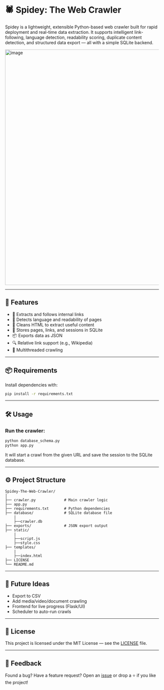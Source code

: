 
# 🕷️ Spidey: The Web Crawler

Spidey is a lightweight, extensible Python-based web crawler built for rapid deployment and real-time data extraction. It supports intelligent link-following, language detection, readability scoring, duplicate content detection, and structured data export — all with a simple SQLite backend.

<img width="1363" height="768" alt="image" src="https://github.com/user-attachments/assets/4dda8e84-e745-449a-a9c4-2a0c15ff9baa" />


---

## 🚀 Features

- 🔗 Extracts and follows internal links
- 🧠 Detects language and readability of pages
- 🧹 Cleans HTML to extract useful content
- 📄 Stores pages, links, and sessions in SQLite
- 📦 Exports data as JSON
- 🔍 Relative link support (e.g., Wikipedia)
- 🧵 Multithreaded crawling

---

## 📦 Requirements

Install dependencies with:

```bash
pip install -r requirements.txt
```

---

## 🛠️ Usage

### Run the crawler:

```bash
python database_schema.py
python app.py
```

It will start a crawl from the given URL and save the session to the SQLite database.

---

## ⚙️ Project Structure

```
Spidey-The-Web-Crawler/
│
├── crawler.py             # Main crawler logic
├── app.py 
├── requirements.txt       # Python dependencies
├── database/              # SQLite database file
    |
    ├──crawler.db
├── exports/               # JSON export output
├── static/              
    |
    ├──script.js
    ├──style.css
├── templates/              
    |
    ├──index.html
├── LICENSE
└── README.md              
```

---

## 🧠 Future Ideas

- Export to CSV
- Add media/video/document crawling
- Frontend for live progress (Flask/UI)
- Scheduler to auto-run crawls

---

## 📄 License

This project is licensed under the MIT License — see the [LICENSE](LICENSE) file.

---

## 💬 Feedback

Found a bug? Have a feature request? Open an [issue](https://github.com/hridyansh5492/Spidey-The-Web-Crawler/issues) or drop a ⭐ if you like the project!
